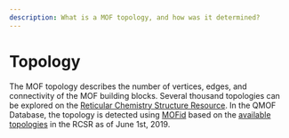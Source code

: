 ```yaml
---
description: What is a MOF topology, and how was it determined?
---
```


# Topology

The MOF topology describes the number of vertices, edges, and connectivity of the MOF building blocks. Several thousand topologies can be explored on the [Reticular Chemistry Structure Resource](http://rcsr.anu.edu.au/nets). In the QMOF Database, the topology is detected using [MOFid](https://doi.org/10.1021/acs.cgd.9b01050) based on the [available topologies](http://rcsr.anu.edu.au/systre) in the RCSR as of June 1st, 2019.
